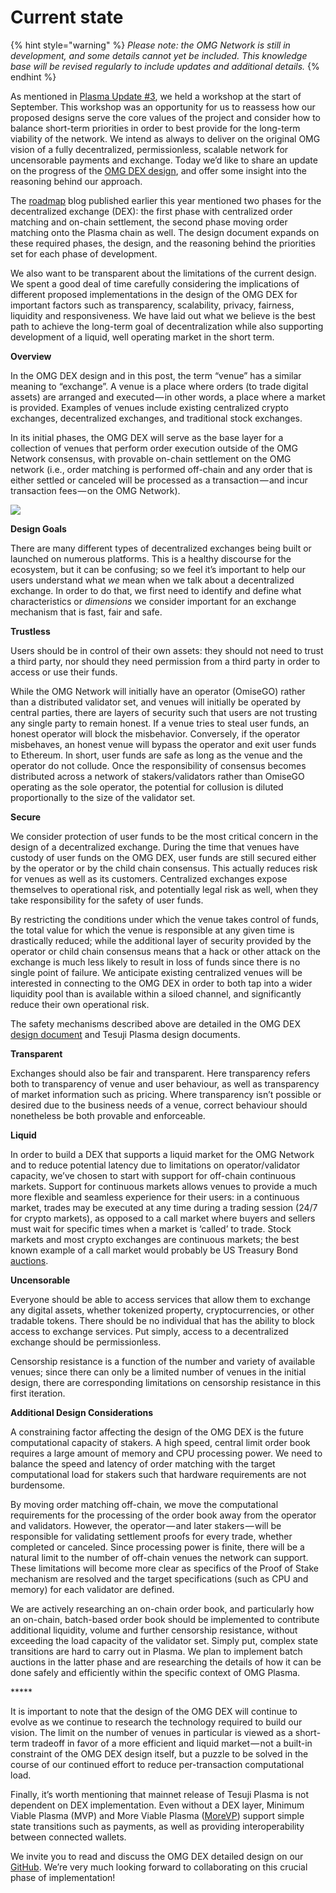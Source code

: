 # Current state

{% hint style="warning" %}
_Please note: the OMG Network is still in development, and some details cannot yet be included. This knowledge base will be revised regularly to include updates and additional details._
{% endhint %}

As mentioned in [Plasma Update \#3](https://kb.omgcommunity.org/~/edit/drafts/-LPo0rjQR6oihGGaQlIY/deep-dive/plasma/current-state/plasma-update-3), we held a workshop at the start of September. This workshop was an opportunity for us to reassess how our proposed designs serve the core values of the project and consider how to balance short-term priorities in order to best provide for the long-term viability of the network. We intend as always to deliver on the original OMG vision of a fully decentralized, permissionless, scalable network for uncensorable payments and exchange. Today we’d like to share an update on the progress of the [OMG DEX design](https://kb.omgcommunity.org/~/edit/drafts/-LPo0rjQR6oihGGaQlIY/deep-dive/dex-exchanges/omg-dex-design), and offer some insight into the reasoning behind our approach.

The [roadmap](https://blog.omisego.network/omisego-roadmap-update-94819e20ada2) blog published earlier this year mentioned two phases for the decentralized exchange \(DEX\): the first phase with centralized order matching and on-chain settlement, the second phase moving order matching onto the Plasma chain as well. The design document expands on these required phases, the design, and the reasoning behind the priorities set for each phase of development.

We also want to be transparent about the limitations of the current design. We spent a good deal of time carefully considering the implications of different proposed implementations in the design of the OMG DEX for important factors such as transparency, scalability, privacy, fairness, liquidity and responsiveness. We have laid out what we believe is the best path to achieve the long-term goal of decentralization while also supporting development of a liquid, well operating market in the short term.

**Overview**

In the OMG DEX design and in this post, the term “venue” has a similar meaning to “exchange”. A venue is a place where orders \(to trade digital assets\) are arranged and executed — in other words, a place where a market is provided. Examples of venues include existing centralized crypto exchanges, decentralized exchanges, and traditional stock exchanges.

In its initial phases, the OMG DEX will serve as the base layer for a collection of venues that perform order execution outside of the OMG Network consensus, with provable on-chain settlement on the OMG network \(i.e., order matching is performed off-chain and any order that is either settled or canceled will be processed as a transaction — and incur transaction fees — on the OMG Network\).

![](https://cdn-images-1.medium.com/max/1600/1*WMPIIrJxlH0WJO10KSYSTQ.png)

**Design Goals**

There are many different types of decentralized exchanges being built or launched on numerous platforms. This is a healthy discourse for the ecosystem, but it can be confusing; so we feel it’s important to help our users understand what _we_ mean when we talk about a decentralized exchange. In order to do that, we first need to identify and define what characteristics or _dimensions_ we consider important for an exchange mechanism that is fast, fair and safe.

**Trustless**

Users should be in control of their own assets: they should not need to trust a third party, nor should they need permission from a third party in order to access or use their funds.

While the OMG Network will initially have an operator \(OmiseGO\) rather than a distributed validator set, and venues will initially be operated by central parties, there are layers of security such that users are not trusting any single party to remain honest. If a venue tries to steal user funds, an honest operator will block the misbehavior. Conversely, if the operator misbehaves, an honest venue will bypass the operator and exit user funds to Ethereum. In short, user funds are safe as long as the venue and the operator do not collude. Once the responsibility of consensus becomes distributed across a network of stakers/validators rather than OmiseGO operating as the sole operator, the potential for collusion is diluted proportionally to the size of the validator set.

**Secure**

We consider protection of user funds to be the most critical concern in the design of a decentralized exchange. During the time that venues have custody of user funds on the OMG DEX, user funds are still secured either by the operator or by the child chain consensus. This actually reduces risk for venues as well as its customers. Centralized exchanges expose themselves to operational risk, and potentially legal risk as well, when they take responsibility for the safety of user funds.

By restricting the conditions under which the venue takes control of funds, the total value for which the venue is responsible at any given time is drastically reduced; while the additional layer of security provided by the operator or child chain consensus means that a hack or other attack on the exchange is much less likely to result in loss of funds since there is no single point of failure. We anticipate existing centralized venues will be interested in connecting to the OMG DEX in order to both tap into a wider liquidity pool than is available within a siloed channel, and significantly reduce their own operational risk.

The safety mechanisms described above are detailed in the OMG DEX [design document](https://github.com/omisego/elixir-omg/blob/develop/docs/dex_design.md) and Tesuji Plasma design documents.

**Transparent**

Exchanges should also be fair and transparent. Here transparency refers both to transparency of venue and user behaviour, as well as transparency of market information such as pricing. Where transparency isn’t possible or desired due to the business needs of a venue, correct behaviour should nonetheless be both provable and enforceable.

**Liquid**

In order to build a DEX that supports a liquid market for the OMG Network and to reduce potential latency due to limitations on operator/validator capacity, we’ve chosen to start with support for off-chain continuous markets. Support for continuous markets allows venues to provide a much more flexible and seamless experience for their users: in a continuous market, trades may be executed at any time during a trading session \(24/7 for crypto markets\), as opposed to a call market where buyers and sellers must wait for specific times when a market is ‘called’ to trade. Stock markets and most crypto exchanges are continuous markets; the best known example of a call market would probably be US Treasury Bond [auctions](https://www.treasury.gov/resource-center/data-chart-center/quarterly-refunding/Documents/auctions.pdf).

**Uncensorable**

Everyone should be able to access services that allow them to exchange any digital assets, whether tokenized property, cryptocurrencies, or other tradable tokens. There should be no individual that has the ability to block access to exchange services. Put simply, access to a decentralized exchange should be permissionless.

Censorship resistance is a function of the number and variety of available venues; since there can only be a limited number of venues in the initial design, there are corresponding limitations on censorship resistance in this first iteration.

**Additional Design Considerations**

A constraining factor affecting the design of the OMG DEX is the future computational capacity of stakers. A high speed, central limit order book requires a large amount of memory and CPU processing power. We need to balance the speed and latency of order matching with the target computational load for stakers such that hardware requirements are not burdensome.

By moving order matching off-chain, we move the computational requirements for the processing of the order book away from the operator and validators. However, the operator — and later stakers — will be responsible for validating settlement proofs for every trade, whether completed or canceled. Since processing power is finite, there will be a natural limit to the number of off-chain venues the network can support. These limitations will become more clear as specifics of the Proof of Stake mechanism are resolved and the target specifications \(such as CPU and memory\) for each validator are defined.

We are actively researching an on-chain order book, and particularly how an on-chain, batch-based order book should be implemented to contribute additional liquidity, volume and further censorship resistance, without exceeding the load capacity of the validator set. Simply put, complex state transitions are hard to carry out in Plasma. We plan to implement batch auctions in the latter phase and are researching the details of how it can be done safely and efficiently within the specific context of OMG Plasma.

\*\*\*\*\*

It is important to note that the design of the OMG DEX will continue to evolve as we continue to research the technology required to build our vision. The limit on the number of venues in particular is viewed as a short-term tradeoff in favor of a more efficient and liquid market — not a built-in constraint of the OMG DEX design itself, but a puzzle to be solved in the course of our continued effort to reduce per-transaction computational load.

Finally, it’s worth mentioning that mainnet release of Tesuji Plasma is not dependent on DEX implementation. Even without a DEX layer, Minimum Viable Plasma \(MVP\) and More Viable Plasma \([MoreVP](https://ethresear.ch/t/more-viable-plasma/2160/2)\) support simple state transitions such as payments, as well as providing interoperability between connected wallets.

We invite you to read and discuss the OMG DEX detailed design on our [GitHub](https://github.com/omisego/elixir-omg). We’re very much looking forward to collaborating on this crucial phase of implementation!

